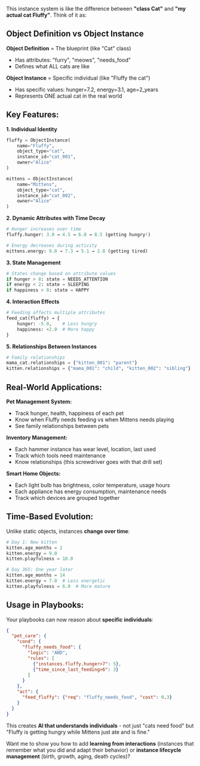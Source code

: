 This instance system is like the difference between **"class Cat"** and **"my actual cat Fluffy"**. Think of it as:

## **Object Definition vs Object Instance**

**Object Definition** = The blueprint (like "Cat" class)
- Has attributes: "furry", "meows", "needs_food"
- Defines what ALL cats are like

**Object Instance** = Specific individual (like "Fluffy the cat")
- Has specific values: hunger=7.2, energy=3.1, age=2_years
- Represents ONE actual cat in the real world

## **Key Features:**

**1. Individual Identity**
```python
fluffy = ObjectInstance(
    name="Fluffy",
    object_type="cat", 
    instance_id="cat_001",
    owner="Alice"
)

mittens = ObjectInstance(
    name="Mittens", 
    object_type="cat",
    instance_id="cat_002", 
    owner="Alice"
)
```

**2. Dynamic Attributes with Time Decay**
```python
# Hunger increases over time
fluffy.hunger: 3.0 → 4.5 → 6.0 → 8.5 (getting hungry!)

# Energy decreases during activity
mittens.energy: 9.0 → 7.3 → 5.1 → 2.8 (getting tired)
```

**3. State Management**
```python
# States change based on attribute values
if hunger > 8: state = NEEDS_ATTENTION
if energy < 2: state = SLEEPING  
if happiness > 8: state = HAPPY
```

**4. Interaction Effects**
```python
# Feeding affects multiple attributes
feed_cat(fluffy) → {
    hunger: -5.0,    # Less hungry
    happiness: +2.0  # More happy
}
```

**5. Relationships Between Instances**
```python
# Family relationships
mama_cat.relationships = {"kitten_001": "parent"}
kitten.relationships = {"mama_001": "child", "kitten_002": "sibling"}
```

## **Real-World Applications:**

**Pet Management System:**
- Track hunger, health, happiness of each pet
- Know when Fluffy needs feeding vs when Mittens needs playing
- See family relationships between pets

**Inventory Management:**
- Each hammer instance has wear level, location, last used
- Track which tools need maintenance
- Know relationships (this screwdriver goes with that drill set)

**Smart Home Objects:**
- Each light bulb has brightness, color temperature, usage hours
- Each appliance has energy consumption, maintenance needs
- Track which devices are grouped together

## **Time-Based Evolution:**

Unlike static objects, instances **change over time**:

```python
# Day 1: New kitten
kitten.age_months = 2
kitten.energy = 9.0
kitten.playfulness = 10.0

# Day 365: One year later  
kitten.age_months = 14
kitten.energy = 7.0  # Less energetic
kitten.playfulness = 6.0  # More mature
```

## **Usage in Playbooks:**

Your playbooks can now reason about **specific individuals**:

```json
{
  "pet_care": {
    "cond": {
      "fluffy_needs_food": {
        "logic": "AND",
        "rules": [
          {"instances.fluffy.hunger>7": 5},
          {"time_since_last_feeding>6": 3}
        ]
      }
    },
    "act": {
      "feed_fluffy": {"req": "fluffy_needs_food", "cost": 0.3}
    }
  }
}
```

This creates **AI that understands individuals** - not just "cats need food" but "Fluffy is getting hungry while Mittens just ate and is fine."

Want me to show you how to add **learning from interactions** (instances that remember what you did and adapt their behavior) or **instance lifecycle management** (birth, growth, aging, death cycles)?

